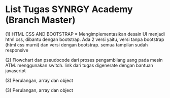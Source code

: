 # List Tugas SYNRGY Academy (Branch Master)

(1) HTML CSS AND BOOTSTRAP = Mengimplementasikan desain UI menjadi html css, dibantu dengan bootstrap. Ada 2 versi yaitu, versi tanpa bootstrap (html css murni) dan versi dengan bootstrap. semua tampilan sudah responsive

(2) Flowchart dan pseudocode dari proses pengambilang uang pada mesin ATM. menggunakan switch. link dari tugas digenerate dengan bantuan javascript

(3) Perulangan, array dan object

(3) Perulangan, array dan object
